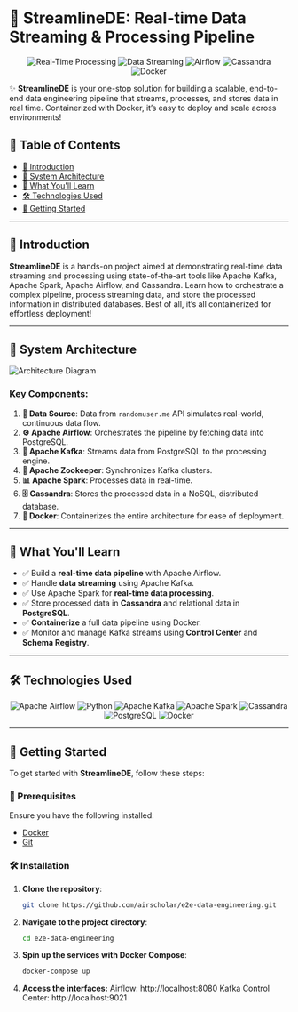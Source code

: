 # 🚀 StreamlineDE: Real-time Data Streaming & Processing Pipeline


<p align="center">
  <img src="https://img.shields.io/badge/Real--Time--Processing-Spark-orange?style=for-the-badge" alt="Real-Time Processing">
  <img src="https://img.shields.io/badge/Data--Streaming-Kafka-blue?style=for-the-badge" alt="Data Streaming">
  <img src="https://img.shields.io/badge/Orchestration-Airflow-brightgreen?style=for-the-badge" alt="Airflow">
  <img src="https://img.shields.io/badge/Storage-Cassandra-yellow?style=for-the-badge" alt="Cassandra">
  <img src="https://img.shields.io/badge/Containers-Docker-lightblue?style=for-the-badge" alt="Docker">
</p>

✨ **StreamlineDE** is your one-stop solution for building a scalable, end-to-end data engineering pipeline that streams, processes, and stores data in real time. Containerized with Docker, it’s easy to deploy and scale across environments!

## 📖 Table of Contents
- [🎯 Introduction](#-introduction)
- [📐 System Architecture](#-system-architecture)
- [🌟 What You'll Learn](#-what-youll-learn)
- [🛠 Technologies Used](#-technologies-used)
- [🚀 Getting Started](#-getting-started)


---

## 🎯 Introduction

**StreamlineDE** is a hands-on project aimed at demonstrating real-time data streaming and processing using state-of-the-art tools like Apache Kafka, Apache Spark, Apache Airflow, and Cassandra. Learn how to orchestrate a complex pipeline, process streaming data, and store the processed information in distributed databases. Best of all, it’s all containerized for effortless deployment!

---

## 📐 System Architecture

![Architecture Diagram](https://yourimageurl.com/architecture-diagram.png)

### Key Components:

1. **📡 Data Source**: Data from `randomuser.me` API simulates real-world, continuous data flow.
2. **⚙️ Apache Airflow**: Orchestrates the pipeline by fetching data into PostgreSQL.
3. **🚛 Apache Kafka**: Streams data from PostgreSQL to the processing engine.
4. **🧩 Apache Zookeeper**: Synchronizes Kafka clusters.
5. **📊 Apache Spark**: Processes data in real-time.
6. **🗄️ Cassandra**: Stores the processed data in a NoSQL, distributed database.
7. **🐳 Docker**: Containerizes the entire architecture for ease of deployment.

---

## 🌟 What You'll Learn
- ✅ Build a **real-time data pipeline** with Apache Airflow.
- ✅ Handle **data streaming** using Apache Kafka.
- ✅ Use Apache Spark for **real-time data processing**.
- ✅ Store processed data in **Cassandra** and relational data in **PostgreSQL**.
- ✅ **Containerize** a full data pipeline using Docker.
- ✅ Monitor and manage Kafka streams using **Control Center** and **Schema Registry**.

---

## 🛠 Technologies Used

<p align="center">
  <img src="https://img.shields.io/badge/Apache-Airflow-orange?style=flat-square&logo=apache-airflow" alt="Apache Airflow">
  <img src="https://img.shields.io/badge/Python-3776AB?style=flat-square&logo=python&logoColor=white" alt="Python">
  <img src="https://img.shields.io/badge/Apache-Kafka-231F20?style=flat-square&logo=apache-kafka" alt="Apache Kafka">
  <img src="https://img.shields.io/badge/Apache-Spark-E25A1C?style=flat-square&logo=apache-spark" alt="Apache Spark">
  <img src="https://img.shields.io/badge/Cassandra-1287B1?style=flat-square&logo=apache-cassandra&logoColor=white" alt="Cassandra">
  <img src="https://img.shields.io/badge/PostgreSQL-336791?style=flat-square&logo=postgresql&logoColor=white" alt="PostgreSQL">
  <img src="https://img.shields.io/badge/Docker-2496ED?style=flat-square&logo=docker&logoColor=white" alt="Docker">
</p>

---

## 🚀 Getting Started

To get started with **StreamlineDE**, follow these steps:

### 🔧 Prerequisites
Ensure you have the following installed:
- [Docker](https://www.docker.com/get-started)
- [Git](https://git-scm.com/)

### 🛠 Installation

1. **Clone the repository**:
   ```bash
   git clone https://github.com/airscholar/e2e-data-engineering.git

2. **Navigate to the project directory**:
   ```bash
   cd e2e-data-engineering
   
3. **Spin up the services with Docker Compose**:
   ```bash
   docker-compose up
4. **Access the interfaces:**
Airflow: http://localhost:8080
Kafka Control Center: http://localhost:9021

